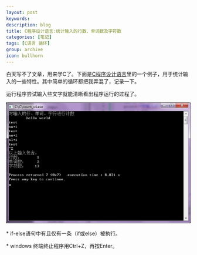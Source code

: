 ```yaml
---
layout: post
keywords: 
description: blog
title: C程序设计语言:统计输入的行数、单词数及字符数
categories: [笔记]
tags: [C语言 循环]
group: archive
icon: bullhorn
---
```

白天写不了文章，用来学C了。下面是[C程序设计语言](http://vdisk.weibo.com/s/aWvnKWu_ZYToz)里的一个例子，用于统计输入的一些特性。其中简单的循环都把我弄混了，记录一下。
<script src="https://gist.github.com/anonymous/9364821.js"></script>

运行程序尝试输入些文字就能清晰看出程序运行的过程了。

![结果输出][result]

\* if-else语句中有且仅有一条（if或else）被执行。

\* windows 终端终止程序用Ctrl+Z，再按Enter。

[result]: /image/post/count.png


